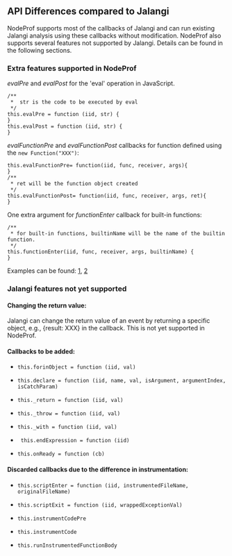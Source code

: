 ## API Differences compared to Jalangi

NodeProf supports most of the callbacks of Jalangi and can run existing Jalangi analysis using these callbacks without modification.
NodeProf also supports several features not supported by Jalangi. Details can be found in the following sections.

### Extra features supported in NodeProf

_evalPre_ and _evalPost_ for the 'eval' operation in JavaScript.

```
/**
 *  str is the code to be executed by eval
 */
this.evalPre = function (iid, str) {
}
this.evalPost = function (iid, str) {
}
```

_evalFunctionPre_ and _evalFunctionPost_ callbacks for function defined using the ```new Function("XXX")```:

```
this.evalFunctionPre= function(iid, func, receiver, args){
}
/**
 * ret will be the function object created
 */
this.evalFunctionPost= function(iid, func, receiver, args, ret){
}
```

One extra argument for _functionEnter_ callback for built-in functions:

```
/**
 * for built-in functions, builtinName will be the name of the builtin function.
 */
this.functionEnter(iid, func, receiver, args, builtinName) {
}
```


Examples can be found:
[1](https://github.com/Haiyang-Sun/nodeprof/blob/master/src/ch.usi.inf.nodeprof/js/analysis/extra-features/extra.js), [2](https://github.com/Haiyang-Sun/nodeprof/blob/master/src/ch.usi.inf.nodeprof/js/analysis/builtin-feature/analysis.js)


### Jalangi features not yet supported

#### Changing the return value:
Jalangi can change the return value of an event by returning a specific object, e.g., {result: XXX} in the callback. This is not yet supported in NodeProf.


#### Callbacks to be added:

- ``` this.forinObject = function (iid, val)  ```

- ``` this.declare = function (iid, name, val, isArgument, argumentIndex, isCatchParam) ```

- ``` this._return = function (iid, val) ```

- ``` this._throw = function (iid, val)  ```

- ``` this._with = function (iid, val) ```

- ```  this.endExpression = function (iid) ```

- ``` this.onReady = function (cb) ```

####  Discarded callbacks due to the difference in instrumentation:

- ``` this.scriptEnter = function (iid, instrumentedFileName, originalFileName) ```

- ``` this.scriptExit = function (iid, wrappedExceptionVal) ```

- ``` this.instrumentCodePre ```

- ``` this.instrumentCode ```

- ``` this.runInstrumentedFunctionBody ```
